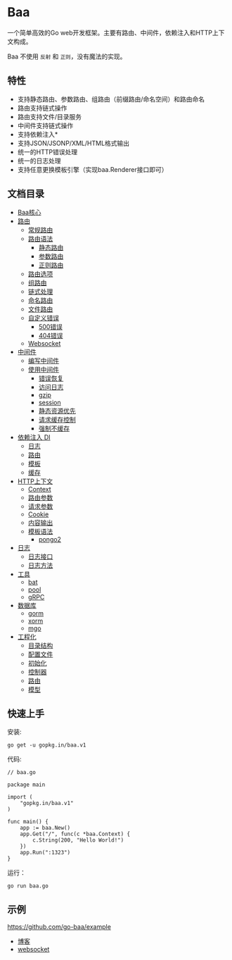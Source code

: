 # Baa

一个简单高效的Go web开发框架。主要有路由、中间件，依赖注入和HTTP上下文构成。

Baa 不使用 ``反射`` 和 ``正则``，没有魔法的实现。

## 特性

* 支持静态路由、参数路由、组路由（前缀路由/命名空间）和路由命名
* 路由支持链式操作
* 路由支持文件/目录服务
* 中间件支持链式操作
* 支持依赖注入*
* 支持JSON/JSONP/XML/HTML格式输出
* 统一的HTTP错误处理
* 统一的日志处理
* 支持任意更换模板引擎（实现baa.Renderer接口即可）

## 文档目录

* [Baa核心](https://github.com/go-baa/doc/tree/master/zh-CN/baa.md)
* [路由](https://github.com/go-baa/doc/tree/master/zh-CN/router.md)
    * [常规路由](https://github.com/go-baa/doc/tree/master/zh-CN/router.md#常规路由)
    * [路由语法](https://github.com/go-baa/doc/tree/master/zh-CN/router.md#路由语法)
        * [静态路由](https://github.com/go-baa/doc/tree/master/zh-CN/router.md#静态路由)
        * [参数路由](https://github.com/go-baa/doc/tree/master/zh-CN/router.md#参数路由)
        * [正则路由](https://github.com/go-baa/doc/tree/master/zh-CN/router.md#正则路由)
    * [路由选项](https://github.com/go-baa/doc/tree/master/zh-CN/router.md#路由选项)
    * [组路由](https://github.com/go-baa/doc/tree/master/zh-CN/router.md#组路由)
    * [链式处理](https://github.com/go-baa/doc/tree/master/zh-CN/router.md#链式处理)
    * [命名路由](https://github.com/go-baa/doc/tree/master/zh-CN/router.md#命名路由)
    * [文件路由](https://github.com/go-baa/doc/tree/master/zh-CN/router.md#文件路由)
    * [自定义错误](https://github.com/go-baa/doc/tree/master/zh-CN/router.md#自定义错误)
        * [500错误](https://github.com/go-baa/doc/tree/master/zh-CN/router.md#500错误)
        * [404错误](https://github.com/go-baa/doc/tree/master/zh-CN/router.md#404错误)
    * [Websocket](https://github.com/go-baa/doc/tree/master/zh-CN/router.md#websocket)
* [中间件](https://github.com/go-baa/doc/tree/master/zh-CN/middleware.md)
    * [编写中间件](https://github.com/go-baa/doc/blob/master/zh-CN/middleware.md#编写中间件)
    * [使用中间件](https://github.com/go-baa/doc/blob/master/zh-CN/middleware.md#使用中间件)
        * [错误恢复](https://github.com/go-baa/doc/blob/master/zh-CN/middleware/recovery.md)
        * [访问日志](https://github.com/go-baa/doc/blob/master/zh-CN/middleware/accesslog.md)
        * [gzip](https://github.com/go-baa/doc/blob/master/zh-CN/middleware/gzip.md)
        * [session](https://github.com/go-baa/doc/blob/master/zh-CN/middleware/session.md)
        * [静态资源优先](https://github.com/go-baa/doc/blob/master/zh-CN/middleware/static.md)
        * [请求缓存控制](https://github.com/go-baa/doc/blob/master/zh-CN/middleware/requestcache.md)
        * [强制不缓存](https://github.com/go-baa/doc/blob/master/zh-CN/middleware/nocache.md)
* [依赖注入 DI](https://github.com/go-baa/doc/tree/master/zh-CN/di.md)
    * [日志](https://github.com/go-baa/doc/tree/master/zh-CN/di.md#日志)
    * [路由](https://github.com/go-baa/doc/tree/master/zh-CN/di.md#路由)
    * [模板](https://github.com/go-baa/doc/tree/master/zh-CN/di.md#模板)
    * [缓存](https://github.com/go-baa/doc/tree/master/zh-CN/component/cache.md)
* [HTTP上下文](https://github.com/go-baa/doc/tree/master/zh-CN/context.md)
    * [Context](#)
    * [路由参数](#)
    * [请求参数](#)
    * [Cookie](#)
    * [内容输出](#)
    * [模板语法](#)
        * [pongo2](#)
* [日志](#)
    * [日志接口](#)
    * [日志方法](#)
* [工具](#)
    * [bat](#)
    * [pool](#)
    * [gRPC](#)
* [数据库](#)
    * [gorm](#)
    * [xorm](#)
    * [mgo](#)
* [工程化](#)
    * [目录结构](#)
    * [配置文件](#)
    * [初始化](#)
    * [控制器](#)
    * [路由](#)
    * [模型](#)

## 快速上手

安装:

```
go get -u gopkg.in/baa.v1
```

代码:

```
// baa.go

package main

import (
    "gopkg.in/baa.v1"
)

func main() {
    app := baa.New()
    app.Get("/", func(c *baa.Context) {
        c.String(200, "Hello World!")
    })
    app.Run(":1323")
}
```

运行：

```
go run baa.go
```

## 示例

https://github.com/go-baa/example

* [博客](https://github.com/go-baa/example/tree/master/blog)
* [websocket](http://github.com/go-baa/example/tree/master/websocket)

